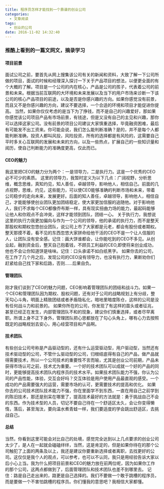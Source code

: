 ```yaml
---
title: 程序员怎样才能找到一个靠谱的创业公司
categories:
  - 文章阅读
tags:
  - 创业的公司
date: 2016-11-02 14:32:40
---
```


### 推酷上看到的一篇文网文，摘录学习

#### 项目前景
面试公司之前，要首先从网上搜集该公司有关的新闻和资料，大致了解一下公司所做的项目，面试的时候和经理深入探讨一下关于产品项目的想法，以便更全面的有个大概的了解。项目是一个公司的内在核心，产品是公司的孩子，代表着公司的前景和未来。根据当前互联网的大环境和未来发展以及当下的用户市场来诊断一下该公司的核心产品项目的前途，以及是否是你感兴趣的方向。如果你感觉没有前景，而且又不是你感兴趣的方向，建议不要选择，一个合适的环境和项目才能促进你提高。
当然，如果你仅仅考虑的是当下为了挣钱，而不是自己的兴趣爱好，那如果你感觉该公司项目产品有市场前景，有钱途，但是又没有自己的主见和兴趣，那你可以选择这家公司。没有前景的项目公司建议大家慎重选择，毕竟融资困难，最后有可能发不出工资来。你可能会说，我们怎么能判断准确？是的，并不是每个人都能判断准确，投资人都叫风投，风险投资，所有的选择都是有风险的，这需要自己平时多关心互联网的发展和未来的方向，以及一些热点，扩展自己的一些知识量和阅历，使自己判断能力的准确度更高，仅此而已。
#### CEO的魅力
我这里把CEO的魅力分为两个：一是领导力，二是执行力。这是一个优秀的CEO必不可少的素质。
这里的领导力，我暂时定义为以下几点：广阔视野，分析思维，概念思维，真知灼见，知人善任，卓越领导，影响他人，相信自己。前面的几点视野，思维，灼见，这些能力，可以使CEO能够准确的判断市场和未来，带着公司稳步的走向未来，发展更好。后面的知人善任，卓越领导，影响他人，相信自己，才能能够使创业团队更加团结稳定，使大家更加信服的追随他。对于影响他人，我们不求每个CEO都像乔布斯一样，具有现实扭曲力场的能力，最起码能够让他人和你观点不会冲突，这样才能领到团队，团结一心。
关于执行力，我想说这里的执行力我更加偏向与作为一个公司的领导，他的承诺的执行力，而不是整天那股权和期权忽悠创业团队，说公司上市了大家都是元老，都会有股份或者期权。整天那摸不着，看不见的东西忽悠大家拼命给他干活的CEO不是一个让人信服的人，让团队没有安全感。记住：画大饼谁都会，让你能吃到的CEO不多见。从创业起，融到资金后，整天自己抱着钱，不顾员工利益的CEO,即使将来创业成功，他也不会让你知道饼是啥味。记住：口头承诺不如白纸黑字。
如果你去的公司，在工作了几个月之后，发现公司的CEO没有领导力，也没有执行力，果断劝你们赶紧给自己找下家和后路，否则……后果自负。
#### 管理团队
刚才我们谈到了CEO的魅力问题，CEO影响着管理团队的团结和战斗力。如果一个CEO和管理团队因为期权、股权问题，还有对于公司的战略规划上有分歧，整天勾心斗角，明面上精致团结或者矛盾隐私化，暗地里暗度陈仓，这样的公司是没有任何战斗力和前景的。
如果你所在的公司，你发现了有这样的苗头或者征兆，甚至已经正在发生，内部管理团队不和的现象，建议你们慎重选择，或者尽早离职。所谓上身不正下身外，管理团队把心思都放在了勾心头角上，哪有心力去按照既定的战略规划去安心，用心经营项目和产品啊。
#### 技术团队
有些创业公司号称是产品驱动型的，还有什么运营驱动型，用户驱动型，当然还有技术驱动型的公司，不管什么驱动型的公司，归根结底得有自己的产品，做产品就得需要技术，所以一个公司技术的重要性不言而喻，尤其是创业公司前期，产品未获得市场认可之前，技术尤为重要。一个好的技术团队可以成就一个好的产品的同时，更能够提高技术团队内程序员的技术水平。如果技术团队能力不强，你认为公司的产品性能，体验，交互会好吗？交互体验是用户使用产品最直观的感受。一个成功的产品需要强大的运营，需要市场的认可，更需要技术的提高和优化。
如果你去的公司技术团队技术能力不强，你在里面学不到东西，一直在用自己之前学到的陈旧技术，那还是别呆在哪里了，提高技术最好的方法就是：勇于挑战自己不会的东西。作为技术型的人员，切记不要自己待在一个舒适区太久，会让你变得懒惰，落后，甚至淘汰，要向温水煮青蛙一样，我们要适度的学会跳出舒适区，去挑战自己。
#### 总结
当然，你看到这里可能会对比自己的处境，感觉完全达到以上几点要求的创业公司太少了，是人在一起就会磕磕绊绊，当然，这是肯定的，但是如果你待在的那个公司触犯了上面的两条及以上，我还是建议你要重新选择或者离职，去找更好的公司。这仅仅是我个人的观点，可以参考，也可以不认同，我只是用经验告诉大家以后小心上当。我为什么把项目前景和CEO的魅力放在前两位呢，因为如果你工作的那个公司，这两点都做到了，后面管理团队和技术团队也差不到哪里去。
记住：路是自己走出来的，路更是自己选择的。我们不要做一个敢于跳槽的程序员，而是要做一个不害怕跳槽的程序员。你们懂我的意思吧？我相信大家都懂。



 
